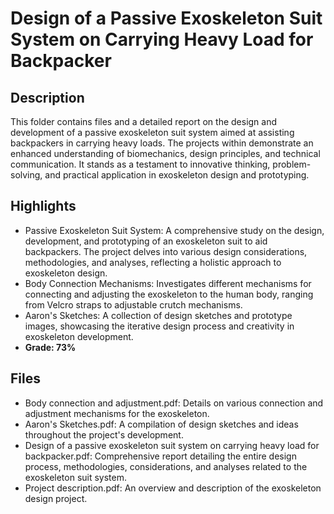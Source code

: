 # Design of a Passive Exoskeleton Suit System on Carrying Heavy Load for Backpacker
## Description
This folder contains files and a detailed report on the design and development of a passive exoskeleton suit system aimed at assisting backpackers in carrying heavy loads. The projects within demonstrate an enhanced understanding of biomechanics, design principles, and technical communication. It stands as a testament to innovative thinking, problem-solving, and practical application in exoskeleton design and prototyping.

## Highlights
- Passive Exoskeleton Suit System: A comprehensive study on the design, development, and prototyping of an exoskeleton suit to aid backpackers. The project delves into various design considerations, methodologies, and analyses, reflecting a holistic approach to exoskeleton design.
- Body Connection Mechanisms: Investigates different mechanisms for connecting and adjusting the exoskeleton to the human body, ranging from Velcro straps to adjustable crutch mechanisms.
- Aaron's Sketches: A collection of design sketches and prototype images, showcasing the iterative design process and creativity in exoskeleton development.
- **Grade: 73%**

## Files
- Body connection and adjustment.pdf: Details on various connection and adjustment mechanisms for the exoskeleton.
- Aaron's Sketches.pdf: A compilation of design sketches and ideas throughout the project's development.
- Design of a passive exoskeleton suit system on carrying heavy load for backpacker.pdf: Comprehensive report detailing the entire design process, methodologies, considerations, and analyses related to the exoskeleton suit system.
- Project description.pdf: An overview and description of the exoskeleton design project.
